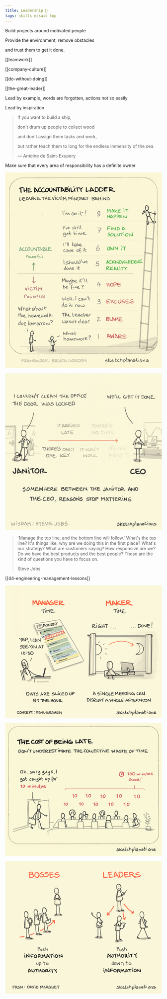 ```yaml
---
title: Leadership 🌱
tags: skills essais top
---
```


Build projects around motivated people

Provide the environment, remove obstacles
 
and trust them to get it done.

[[teamwork]]

[[company-culture]]

[[do-without-doing]]

[[the-great-leader]]

Lead by example, words are forgotten, actions not so easily  

Lead by inspiration 

> If you want to build a ship, 
> 
> don't drum up people to collect wood 
> 
> and don't assign them tasks and work, 
> 
> but rather teach them to long for the endless immensity of the sea. 
> 
> — Antoine de Saint-Exupery


Make sure that every area of responsibility has a definite owner 

![](/static/img/accountability-ladder.jpeg)

![](/static/img/excuses.jpeg)

> 'Manage the top line, and the bottom line will follow.' What's the top line? It's things like, why are we doing this in the first place? What's our strategy? What are customers saying? How responsive are we? Do we have the best products and the best people? Those are the kind of questions you have to focus on. 
> 
> Steve Jobs

[[44-engineering-management-lessons]]

![](/static/img/maker-time.png)

![](/static/img/cost-of-tardiness.jpeg)

![](/static/img/boss-vs-leader.png)

